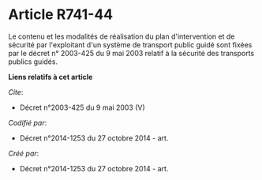 # Article R741-44

Le contenu et les modalités de réalisation du plan d'intervention et de sécurité par l'exploitant d'un système de transport
public guidé sont fixées par le décret n° 2003-425 du 9 mai 2003 relatif à la sécurité des transports publics guidés.

**Liens relatifs à cet article**

_Cite_:

  - Décret n°2003-425 du 9 mai 2003 (V)

_Codifié par_:

  - Décret n°2014-1253 du 27 octobre 2014 - art.

_Créé par_:

  - Décret n°2014-1253 du 27 octobre 2014 - art.

